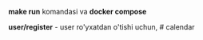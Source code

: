 **make run** komandasi va **docker compose**

**user/register** - user ro'yxatdan o'tishi uchun, # calendar
